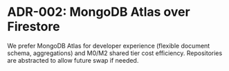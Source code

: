 # ADR-002: MongoDB Atlas over Firestore

We prefer MongoDB Atlas for developer experience (flexible document schema, aggregations) and M0/M2 shared tier cost efficiency. Repositories are abstracted to allow future swap if needed.
